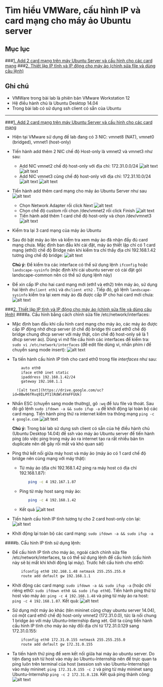 # Tìm hiểu VMWare, cấu hình IP và card mạng cho máy ảo Ubuntu server

## Mục lục
###[1. Add 2 card mạng trên máy Ubuntu Server và cấu hình cho các card mạng](#add_nic)
###[2. Thiết lập IP tĩnh và IP động cho máy ảo (chỉnh sửa file và dùng câu lệnh)](#set_ip)

## Ghi chú
* VMWare trong bài lab là phiên bản VMware Workstation 12
* Hệ điều hành chủ là Ubuntu Desktop 14.04
* Trong bài lab có sử dụng ssh client có sẵn của Ubuntu

---
###[1. Add 2 card mạng trên máy Ubuntu Server và cấu hình cho các card mạng](https://github.com/thaihust/vnpt-cloud-internship/blob/master/041416_Pham-Hong-Thai_Bao-cao-tim-hieu-VMware.md#add_nic)
- Hiện tại VMware sử dụng để lab đang có 3 NIC:  vmnet8 (NAT), vmnet0 (bridged), vmnet1 (host-only)   
- Tiến hành add thêm 2 NIC chế độ Host-only là vmnet2 và vmnet3 như sau:
	+ Add NIC vmnet2 chế độ host-only với địa chỉ: 172.31.0.0/24
		![alt text](https://drive.google.com/uc?id=0Bw96fRvq9ILPX0VkSjc5WTRtYnM)
		![alt text](https://drive.google.com/uc?id=0Bw96fRvq9ILPWjJYTkh2cC02Q2c)
	+ Add NIC vmnet3 cũng chế độ host-only với địa chỉ: 172.31.10.0/24
		![alt text](https://drive.google.com/uc?id=0Bw96fRvq9ILPYU5meUVtTVJKNkk)
		![alt text](https://drive.google.com/uc?id=0Bw96fRvq9ILPRlRiVUoxSW91am8)

- Tiến hành add thêm card mạng cho máy ảo Ubuntu Server như sau
 		![alt text](https://drive.google.com/uc?id=0Bw96fRvq9ILPeVpRMXU1N3FUdjQ)
 	+ Chọn Network Adapter rồi click Next
 		![alt text](https://drive.google.com/uc?id=0Bw96fRvq9ILPYUJxSkJMWHlwcDQ)
 	+ Chọn chế độ custom rồi chọn /dev/vmnet2 rồi click Finish
 		![alt text](https://drive.google.com/uc?id=0Bw96fRvq9ILPWFhJdlNxeVE5TVU)
 	+ Tiến hành add thêm 1 card chế độ host-only và chọn /dev/vmnet3
 		![alt text](https://drive.google.com/uc?id=0Bw96fRvq9ILPM1J2UzFuSnd4akU)
- Kiểm tra lại 3 card mạng của máy ảo Ubuntu
		
- Sau đó bật máy ảo lên và kiểm tra xem máy ảo đã nhận đầy đủ card mạng chưa. Mặc định ban đầu khi cài đặt, máy ảo thiết lập chỉ có 1 card mạng (eth0) chế độ Bridge nên khi kiểm tra chỉ thấy địa chỉ 192.168.1.42 tương ứng chế độ bridge:
		![alt text](https://drive.google.com/uc?id=0Bw96fRvq9ILPNDJrd0ZFYjJSbDA)

	**Chú ý:**
	Để kiểm tra các interface có thể sử dụng lệnh `ifconfig` hoặc `landscape-sysinfo` (mặc định khi cài ubuntu server có cài đặt gói landscape-common nên có thể sử dụng lệnh này)
- Để xin cấp IP cho hai card mạng mới (eth1 và eth2) trên máy ảo, sử dụng hai lệnh `dhclient eth1` và `dhclient eth2` . Tiếp đó, gõ lệnh `landscape-sysinfo` kiểm tra lại xem máy ảo đã được cấp IP cho hai card mới chưa: 	
		![alt text](https://drive.google.com/uc?id=0Bw96fRvq9ILPQ1ZLRUFUYVVkeEU)

###[2. Thiết lập IP tĩnh và IP động cho máy ảo (chỉnh sửa file và dùng câu lệnh)](https://github.com/thaihust/vnpt-cloud-internship/blob/master/041416_Pham-Hong-Thai_Bao-cao-tim-hieu-VMware.md#set_ip)
####a. Cấu hình bằng cách chỉnh sửa file /etc/network/interfaces:
- Mặc định ban đầu khi cấu hình card mạng cho máy ảo, các máy ảo được cấp IP động nhờ dhcp server (ở chế độ bridge thì card eth0 chế độ bridge chung dhcp server với máy thật, còn chế độ host-only sẽ là 1 dhcp server ảo). Dùng vi mở file cấu hình các interfaces để kiểm tra: `sudo vi /etc/network/interfaces` (để edit file dùng vi, nhấn phím *i* để chuyển sang mode insert):
		![alt text](https://drive.google.com/uc?id=0Bw96fRvq9ILPOHN5ZjdyZWRCNkE)
- Ta tiến hành cấu hình IP tĩnh cho card eth0 trong file *interfaces* như sau:
	```sh
		auto eth0
		iface eth0 inet static
		ipaddress 192.168.1.42/24
		gateway 192.168.1.1
	```
		![alt text](https://drive.google.com/uc?id=0Bw96fRvq9ILPT1lRdWl4YmFFUUk)
- Nhấn ESC (chuyển sang mode thường), gõ `:wq` để lưu file và thoát. Sau đó gõ lệnh `sudo ifdown -a && sudo ifup -a` để khởi động lại toàn bộ các card mạng. Tiến hành ping thử ra internet kiểm tra thông mạng `ping -c 4 google.com`
		![alt text](https://drive.google.com/uc?id=0Bw96fRvq9ILPY0dqTXp0NTVMSEE)

	**Chú ý:**
	Trong bài lab sử dụng ssh client có sẵn của hệ điều hành chủ (Ubuntu Desktop 14.04) để ssh vào máy ảo Ubuntu server để tiến hành ping (do việc ping trong máy ảo ra internet tạo ra rất nhiều bản tin duplicate nên dễ gây rối mắt và khó quan sát)
- Ping thử kết nối giữa máy host và máy ảo (máy ảo có 1 card chế độ bridge nên cùng mạng với máy thật): 
	+ Từ máy ảo (địa chỉ 192.168.1.42 ping ra máy host có địa chỉ 192.168.1.87):
		```sh
			ping -c 4 192.167.1.87
		```
	+ Ping từ máy host sang máy ảo:
		```sh
			ping -c 4 192.168.1.42
		```
	+ Kết quả
		![alt text](https://drive.google.com/uc?id=0Bw96fRvq9ILPV2hiclVZN3l6UFE)
- Tiến hành cấu hình IP tĩnh tương tự cho 2 card host-only còn lại:
		![alt text](https://drive.google.com/uc?id=0Bw96fRvq9ILPSE9yUkVRU2Y1akk)
- Khởi động lại toàn bộ các card mạng: `sudo ifdown -a && sudo ifup -a`

####b. Cấu hình IP tĩnh sử dụng lệnh:
- Để cấu hình IP tĩnh cho máy ảo, ngoài cách chỉnh sửa file /etc/network/interfaces, ta có thể sử dụng lệnh để cấu hình (cấu hình này sẽ bị mất khi khởi động lại máy). Trước hết cấu hình cho eth0:
	```sh
		ifconfig eth0 192.168.1.48 netmask 255.255.255.0
		route add default gw 192.168.1.1
	```
- Khởi động các card mạng: `sudo ifdown -a && sudo ifup -a` (hoặc chỉ riêng eth0: `sudo ifdown eth0 && sudo ifup eth0`). Tiến hành ping thử từ host vào máy ảo: `ping -c 4 192.168.1.48` và ping từ máy ảo ra host: `ping -c 4 192.168.1.87`. Kết quả:
		![alt text](https://drive.google.com/uc?id=0Bw96fRvq9ILPV2hiclVZN3l6UFE)

- Sử dụng một máy ảo khác (tên mininet cũng chạy ubuntu server 14.04), có một card eth0 chế độ host-only vmnet2 (172.31.0.0), tức là nối chung 1 bridge ảo với máy Ubuntu-Internship đang xét. Giờ ta cũng tiến hành cấu hình IP tĩnh cho máy ảo này đổi địa chỉ từ 172.31.0.129 sang 172.31.0.155:
	```sh
		ifconfig eth0 172.31.0.155 netmask 255.255.255.0
		route add default gw 172.31.0.155
	```

- Ta tiến hành thử ping để xem kết nối giữa hai máy ảo ubuntu server. Do tiện đang ssh từ host vào máy ảo Ubuntu-Internship nên để trực quan ta ping luôn trên terminal của host (session ssh vào Ubuntu-Internship) vào máy mininet: `ping 172.31.0.155 -c 2` và ping từ máy mininet sang Ubuntu-Internship `ping -c 2 172.31.0.128`. Kết quả ping thành công:
		![alt text](https://drive.google.com/uc?id=0Bw96fRvq9ILPc0dzQl9PZ0M0ZEU)
	



